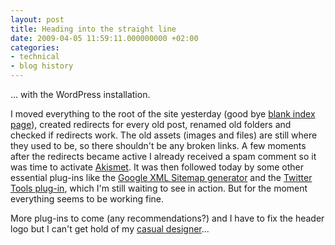 ```yaml
---
layout: post
title: Heading into the straight line
date: 2009-04-05 11:59:11.000000000 +02:00
categories:
- technical
- blog history
---
```

... with the WordPress installation.

I moved everything to the root of the site yesterday (good bye <a href="http://www.rusiczki.net/old-index.html">blank index page</a>), created redirects for every old post, renamed old folders and checked if redirects work. The old assets (images and files) are still where they used to be, so there shouldn't be any broken links. A few moments after the redirects became active I already received a spam comment so it was time to activate <a href="http://akismet.com/">Akismet</a>. It was then followed today by some other essential plug-ins like the <a href="http://wordpress.org/extend/plugins/google-sitemap-generator/">Google XML Sitemap generator</a> and the <a href="http://wordpress.org/extend/plugins/twitter-tools/">Twitter Tools plug-in</a>, which I'm still waiting to see in action. But for the moment everything seems to be working fine.

More plug-ins to come (any recommendations?) and I have to fix the header logo but I can't get hold of my <a href="http://www.adnan.ro">casual designer</a>...
